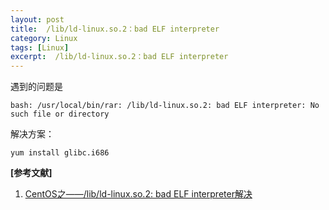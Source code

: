 ```yaml
---
layout: post
title:  /lib/ld-linux.so.2：bad ELF interpreter
category: Linux
tags: [Linux]
excerpt:  /lib/ld-linux.so.2：bad ELF interpreter
---
```


遇到的问题是

	bash: /usr/local/bin/rar: /lib/ld-linux.so.2: bad ELF interpreter: No such file or directory

解决方案：

	yum install glibc.i686	

**[参考文献]**

1. [CentOS之——/lib/ld-linux.so.2: bad ELF interpreter解决](https://blog.csdn.net/GorgeousChou/article/details/90905679 "CentOS之——/lib/ld-linux.so.2: bad ELF interpreter解决")



